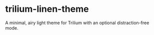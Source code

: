 # trilium-linen-theme
A minimal, airy light theme for Trilium with an optional distraction-free mode.
